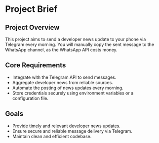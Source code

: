 # Project Brief

## Project Overview
This project aims to send a developer news update to your phone via Telegram every morning. You will manually copy the sent message to the WhatsApp channel, as the WhatsApp API costs money.

## Core Requirements
- Integrate with the Telegram API to send messages.
- Aggregate developer news from reliable sources.
- Automate the posting of news updates every morning.
- Store credentials securely using environment variables or a configuration file.

## Goals
- Provide timely and relevant developer news updates.
- Ensure secure and reliable message delivery via Telegram.
- Maintain clean and efficient codebase.
